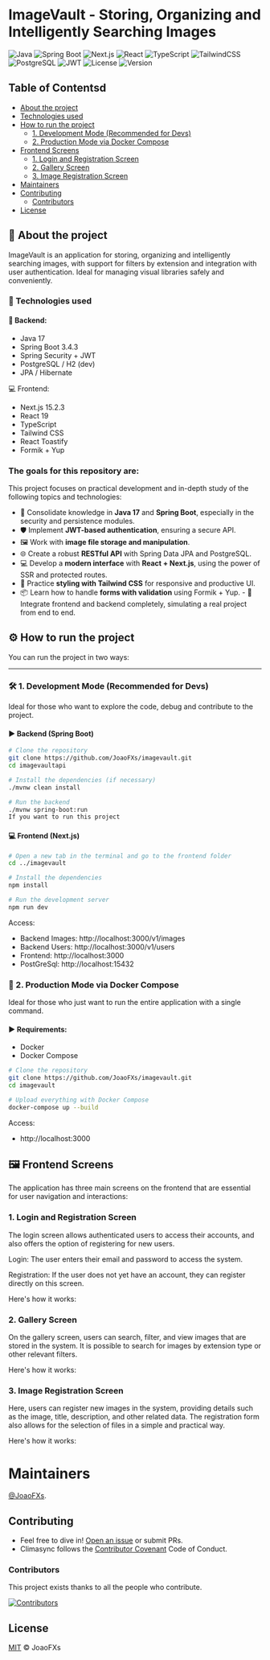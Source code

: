 # ImageVault - Storing, Organizing and Intelligently Searching Images
![Java](https://img.shields.io/badge/Java-17-blue.svg)
![Spring Boot](https://img.shields.io/badge/Spring_Boot-3.4.3-brightgreen.svg)
![Next.js](https://img.shields.io/badge/Next.js-15.2.3-black?logo=next.js)
![React](https://img.shields.io/badge/React-19.0.0-blue?logo=react)
![TypeScript](https://img.shields.io/badge/TypeScript-5.8.2-3178c6.svg?logo=typescript)
![TailwindCSS](https://img.shields.io/badge/Tailwind_CSS-3.4.17-38B2AC.svg?logo=tailwindcss)
![PostgreSQL](https://img.shields.io/badge/PostgreSQL-15-blue.svg?logo=postgresql)
![JWT](https://img.shields.io/badge/JWT-Secured-orange?logo=jsonwebtokens)
![License](https://img.shields.io/github/license/JoaoFXs/LICENSE)
![Version](https://img.shields.io/badge/Version-0.0.1--SNAPSHOT-informational)

## Table of Contentsd

- [About the project](#-about-the-project)
- [Technologies used](#-technologies-used)
- [How to run the project](#%EF%B8%8F-how-to-run-the-project)
  - [1. Development Mode (Recommended for Devs)](#-1-development-mode-recommended-for-devs)
  - [2. Production Mode via Docker Compose](#-2-production-mode-via-docker-compose)
- [Frontend Screens](#%EF%B8%8F-frontend-screens)
  - [1. Login and Registration Screen](#1-login-and-registration-screen)
  - [2. Gallery Screen](#2-gallery-screen)
  - [3. Image Registration Screen](#3-image-registration-screen)
- [Maintainers](#-maintainers)
- [Contributing](#-contributing)
  - [Contributors](#contributors)
- [License](#license)

## 📌 About the project

ImageVault is an application for storing, organizing and intelligently searching images, with support for filters by extension and integration with user authentication. Ideal for managing visual libraries safely and conveniently.

### 🚀 Technologies used 
#### 🔧 Backend:
- Java 17
- Spring Boot 3.4.3
- Spring Security + JWT
- PostgreSQL / H2 (dev)
- JPA / Hibernate

💻 Frontend:
- Next.js 15.2.3
- React 19
- TypeScript
- Tailwind CSS
- React Toastify
- Formik + Yup
### The goals for this repository are:

This project focuses on practical development and in-depth study of the following topics and technologies:

- 🧠 Consolidate knowledge in **Java 17** and **Spring Boot**, especially in the security and persistence modules.
- 🛡️ Implement **JWT-based authentication**, ensuring a secure API.
- 🖼️ Work with **image file storage and manipulation**.
- 🌐 Create a robust **RESTful API** with Spring Data JPA and PostgreSQL.
- 💻 Develop a **modern interface** with **React + Next.js**, using the power of SSR and protected routes.
- 🎨 Practice **styling with Tailwind CSS** for responsive and productive UI.
- 📦 Learn how to handle **forms with validation** using Formik + Yup. - 🔄 Integrate frontend and backend completely, simulating a real project from end to end.



## ⚙️ How to run the project

You can run the project in two ways:

---

### 🛠️ 1. Development Mode (Recommended for Devs)

Ideal for those who want to explore the code, debug and contribute to the project.

#### ▶️ Backend (Spring Boot)

```bash
# Clone the repository
git clone https://github.com/JoaoFXs/imagevault.git
cd imagevaultapi

# Install the dependencies (if necessary)
./mvnw clean install

# Run the backend
./mvnw spring-boot:run
If you want to run this project 
```
#### 💻 Frontend (Next.js)
```bash
# Open a new tab in the terminal and go to the frontend folder
cd ../imagevault

# Install the dependencies
npm install

# Run the development server
npm run dev
```
Access:

-  Backend Images: http://localhost:3000/v1/images
-  Backend Users: http://localhost:3000/v1/users
-  Frontend:  http://localhost:3000
-  PostGreSql: http://localhost:15432
### 🐳 2. Production Mode via Docker Compose
Ideal for those who just want to run the entire application with a single command.

#### ▶️ Requirements:
- Docker
- Docker Compose

```bash
# Clone the repository
git clone https://github.com/JoaoFXs/imagevault.git
cd imagevault

# Upload everything with Docker Compose
docker-compose up --build
```
Access:

-  http://localhost:3000

## 🖼️ Frontend Screens
The application has three main screens on the frontend that are essential for user navigation and interactions:

### 1. Login and Registration Screen
The login screen allows authenticated users to access their accounts, and also offers the option of registering for new users.

Login: The user enters their email and password to access the system.

Registration: If the user does not yet have an account, they can register directly on this screen.

Here's how it works:

### 2. Gallery Screen
On the gallery screen, users can search, filter, and view images that are stored in the system. It is possible to search for images by extension type or other relevant filters.

Here's how it works:

### 3. Image Registration Screen
Here, users can register new images in the system, providing details such as the image, title, description, and other related data. The registration form also allows for the selection of files in a simple and practical way.

Here's how it works:



# Maintainers

[@JoaoFXs](https://github.com/JoaoFXs).

## Contributing

- Feel free to dive in! [Open an issue](https://github.com/JoaoFXs/climasync/issues) or submit PRs.
- Climasync follows the [Contributor Covenant](http://contributor-covenant.org/version/1/3/0/) Code of Conduct.

### Contributors

This project exists thanks to all the people who contribute.

[![Contributors](https://contributors-img.web.app/image?repo=JoaoFXs/climasync)](https://github.com/JoaoFXs/climasync/graphs/contributors)



## License

[MIT](LICENSE) © JoaoFXs